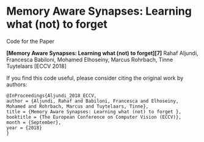 Memory Aware Synapses: Learning what (not) to forget
========================================

Code for the Paper

**[Memory Aware Synapses: Learning what (not) to forget][7]**
Rahaf Aljundi, Francesca Babiloni, Mohamed Elhoseiny, Marcus Rohrbach, Tinne Tuytelaars
[ECCV 2018]

If you find this code useful, please consider citing the original work by authors:

```
@InProceedings{Aljundi_2018_ECCV,
author = {Aljundi, Rahaf and Babiloni, Francesca and Elhoseiny, Mohamed and Rohrbach, Marcus and Tuytelaars, Tinne},
title = {Memory Aware Synapses: Learning what (not) to forget },
booktitle = {The European Conference on Computer Vision (ECCV)},
month = {September},
year = {2018}
}
```



